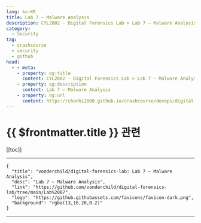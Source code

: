 ```yaml
---
lang: ko-KR
title: Lab 7 — Malware Analysis
description: CYL2002 - Digital Forensics Lab > Lab 7 — Malware Analysis
category:
  - Security
tag:
  - crashcourse
  - security
  - github
head:
  - - meta:
    - property: og:title
      content: CYL2002 - Digital Forensics Lab > Lab 7 — Malware Analysis
    - property: og:description
      content: Lab 7 — Malware Analysis
    - property: og:url
      content: https://chanhi2000.github.io/crashcourse/devops/digital-forensics-lab/07.html
---
```


# {{ $frontmatter.title }} 관련

[[toc]]

---

```component VPCard
{
  "title": "vonderchild/digital-forensics-lab: Lab 7 — Malware Analysis",
  "desc": "Lab 7 — Malware Analysis",
  "link": "https://github.com/vonderchild/digital-forensics-lab/tree/main/Lab%2007",
  "logo": "https://github.githubassets.com/favicons/favicon-dark.png",
  "background": "rgba(13,16,20,0.2)"
}
```

---

<TagLinks />